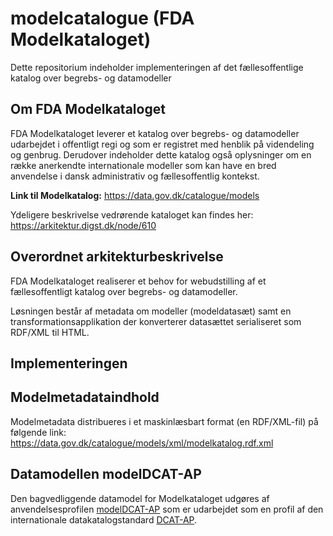 # modelcatalogue (FDA Modelkataloget)
Dette repositorium indeholder implementeringen af det fællesoffentlige katalog over begrebs- og datamodeller

## Om FDA Modelkataloget
FDA Modelkataloget leverer et katalog over begrebs- og datamodeller udarbejdet i offentligt regi og som er registret med henblik på videndeling og genbrug. Derudover indeholder dette katalog også oplysninger om en række anerkendte internationale modeller som kan have en bred anvendelse i dansk administrativ og fællesoffentlig kontekst. 

**Link til Modelkatalog:** 
https://data.gov.dk/catalogue/models 

Ydeligere beskrivelse vedrørende kataloget kan findes her: 
https://arkitektur.digst.dk/node/610 

## Overordnet arkitekturbeskrivelse
FDA Modelkataloget realiserer et behov for webudstilling af et fællesoffentligt katalog over begrebs- og datamodeller. 

Løsningen består af metadata om modeller (modeldatasæt) samt en transformationsapplikation der konverterer datasættet serialiseret som RDF/XML til HTML.

## Implementeringen

## Modelmetadataindhold
Modelmetadata distribueres i et maskinlæsbart format (en RDF/XML-fil) på følgende link: https://data.gov.dk/catalogue/models/xml/modelkatalog.rdf.xml

## Datamodellen modelDCAT-AP
Den bagvedliggende datamodel for Modelkataloget udgøres af anvendelsesprofilen [modelDCAT-AP](https://github.com/digst/modelDCAT-AP) som er udarbejdet som en profil af den internationale datakatalogstandard [DCAT-AP](https://joinup.ec.europa.eu/solution/dcat-application-profile-data-portals-europe). 
